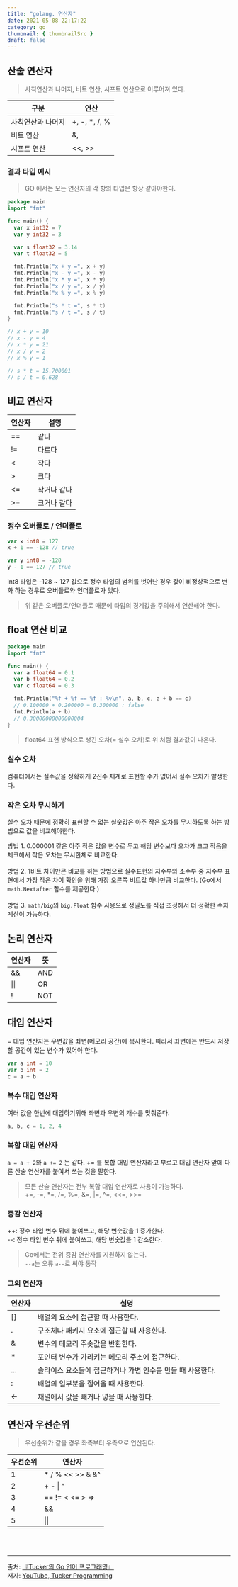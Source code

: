 ```yaml
---
title: "golang. 연산자"
date: 2021-05-08 22:17:22
category: go
thumbnail: { thumbnailSrc }
draft: false
---
```


## 산술 연산자

> 사칙연산과 나머지, 비트 연산, 시프트 연산으로 이루어져 있다.

|구분|연산|
|---|---|
|사칙연산과 나머지|+, -, *, /, %|
|비트 연산|&, |, ^, &^|
|시프트 연산|<<, >>|

### 결과 타입 예시

> GO 에서는 모든 연산자의 각 항의 타입은 항상 같아야한다.

```go
package main
import "fmt"

func main() {
  var x int32 = 7
  var y int32 = 3

  var s float32 = 3.14
  var t float32 = 5

  fmt.Println("x + y =", x + y)
  fmt.Println("x - y =", x - y)
  fmt.Println("x * y =", x * y)
  fmt.Println("x / y =", x / y)
  fmt.Println("x % y =", x % y)

  fmt.Println("s * t =", s * t)
  fmt.Println("s / t =", s / t)
}

// x + y = 10
// x - y = 4
// x * y = 21
// x / y = 2
// x % y = 1

// s * t = 15.700001
// s / t = 0.628
```

## 비교 연산자

|연산자|설명|
|---|---|
|==|같다|
|!=|다르다|
|<|작다|
|>|크다|
|<=|작거나 같다|
|>=|크거나 같다|

### 정수 오버플로 / 언더플로

```go
var x int8 = 127
x + 1 == -128 // true

var y int8 = -128
y - 1 == 127 // true
```
int8 타입은 -128 ~ 127 값으로 정수 타입의 범위를 벗어난 경우 값이 비정상적으로 변화 하는 경우로 오버플로와 언더플로가 있다.

> 위 같은 오버플로/언더플로 때문에 타입의 경계값을 주의해서 연산해야 한다.

## float 연산 비교

```go
package main
import "fmt"

func main() {
  var a float64 = 0.1
  var b float64 = 0.2
  var c float64 = 0.3

  fmt.Println("%f + %f == %f : %v\n", a, b, c, a + b == c)
  // 0.100000 + 0.200000 = 0.300000 : false
  fmt.Println(a + b)
  // 0.30000000000000004
}
```

> float64 표현 방식으로 생긴 오차(= 실수 오차)로 위 처럼 결과값이 나온다.

### 실수 오차
컴퓨터에서는 실수값을 정확하게 2진수 체계로 표현할 수가 없어서 실수 오차가 발생한다.

### 작은 오차 무시하기

실수 오차 때문에 정확히 표현할 수 없는 실숫값은 아주 작은 오차를 무시하도록 하는 방법으로 값을 비교해야한다.

방법 1. 0.000001 같은 아주 작은 값을 변수로 두고 해당 변수보다 오차가 크고 작음을 체크해서 작은 오차는 무시한체로 비교한다.</br></br>
방법 2. 1비트 차이만큰 비교를 하는 방법으로 실수표현의 지수부와 소수부 중 지수부 표현에서 가장 작은 차이 확인을 위해 가장 오른쪽 비트값 하나만큼 비교한다. (Go에서 `math.Nextafter` 함수를 제공한다.)</br></br>
방법 3. `math/big`의 `big.Float` 함수 사용으로 정밀도를 직접 조정해서 더 정확한 수치 계산이 가능하다.

## 논리 연산자

|연산자|뜻|
|---|---|
|&&|AND|
|\|\||OR|
|!|NOT|

## 대입 연산자
= 대입 연산자는 우변값을 좌변(메모리 공간)에 복사한다. 따라서 좌변에는 반드시 저장할 공간이 있는 변수가 있어야 한다.

```go
var a int = 10
var b int = 2
c = a + b
```

### 복수 대입 연산자
여러 값을 한번에 대입하기위해 좌변과 우변의 개수를 맞춰준다.

```go
a, b, c = 1, 2, 4
```

### 복합 대입 연산자

`a = a + 2`와 `a += 2` 는 같다. += 를 복합 대입 연산자라고 부르고 대입 연산자 앞에 다른 산술 연산자를 붙여서 쓰는 것을 말한다.

> 모든 산술 연산자는 전부 복합 대입 연산자로 사용이 가능하다.</br>+=, -=, *=, /=, %=, &=, |=, ^=, <<=, >>=

### 증감 연산자

++: 정수 타입 변수 뒤에 붙여쓰고, 해당 변숫값을 1 증가한다.</br>
--: 정수 타입 변수 뒤에 붙여쓰고, 해당 변숫값을 1 감소한다.

> Go에서는 전위 증감 연산자를 지원하지 않는다.</br>
`--a`는 오류 `a--`로 써야 동작

### 그외 연산자

|연산자|설명|
|---|---|
|[]|배열의 요소에 접근할 때 사용한다.|
|.|구조체나 패키지 요소에 접근할 때 사용한다.|
|&|변수의 메모리 주솟값을 반환한다.|
|*|포인터 변수가 가리키는 메모리 주소에 접근한다.|
|...|슬라이스 요소들에 접근하거나 가변 인수를 만들 때 사용한다.|
|:|배열의 일부분을 집어올 때 사용한다.|
|<-|채널에서 값을 빼거나 넣을 때 사용한다.|

## 연산자 우선순위
> 우선순위가 같을 경우 좌측부터 우측으로 연산된다.

|우선순위|연산자|
|---|---|
|1|* / % << >> & &^|
|2|+ - \| ^|
|3|== != < <= > =>|
|4|&&|
|5|\|\||
</br>
</br>


--------

출처: [『Tucker의 Go 언어 프로그래밍』](http://www.yes24.com/Product/Goods/99108736)</br>
저자: [YouTube, Tucker Programming](https://www.youtube.com/channel/UCZp_ftx6UB_32VfVmlS3o_A)